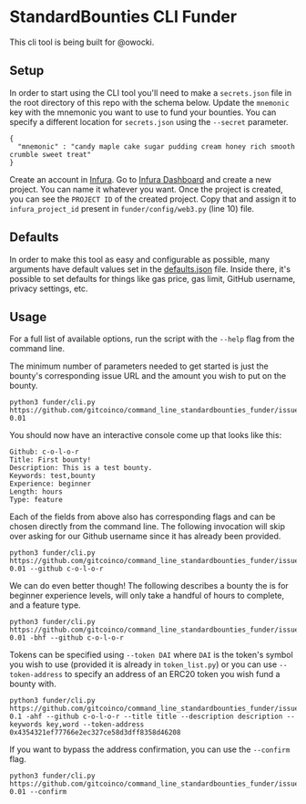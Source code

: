 # StandardBounties CLI Funder

This cli tool is being built for @owocki.

## Setup
In order to start using the CLI tool you'll need to make a `secrets.json` file in the root directory of this repo with the schema below. Update the `mnemonic` key with the mnemonic you want to use to fund your bounties. You can specify a different location for `secrets.json` using the `--secret` parameter.

```
{
  "mnemonic" : "candy maple cake sugar pudding cream honey rich smooth crumble sweet treat"
}
```
Create an account in [Infura](https://infura.io). Go to [Infura Dashboard](https://infura.io/dashboard) and create a new project. You can name it whatever you want. Once the project is created, you can see the `PROJECT ID` of the created project. Copy that and assign it to `infura_project_id` present in  `funder/config/web3.py` (line 10) file.

## Defaults
In order to make this tool as easy and configurable as possible, many arguments have default values set in the [defaults.json](funder/config/defaults.json) file. Inside there, it's possible to set defaults for things like gas price, gas limit, GitHub username, privacy settings, etc.

## Usage
For a full list of available options, run the script with the `--help` flag from the command line.

The minimum number of parameters needed to get started is just the bounty's corresponding issue URL and the amount you wish to put on the bounty.
```
python3 funder/cli.py https://github.com/gitcoinco/command_line_standardbounties_funder/issues/1 0.01
```
You should now have an interactive console come up that looks like this:

```
Github: c-o-l-o-r
Title: First bounty!
Description: This is a test bounty.
Keywords: test,bounty
Experience: beginner
Length: hours
Type: feature
```

Each of the fields from above also has corresponding flags and can be chosen directly from the command line. The following invocation will skip over asking for our Github username since it has already been provided.

```
python3 funder/cli.py https://github.com/gitcoinco/command_line_standardbounties_funder/issues/1 0.01 --github c-o-l-o-r
```

We can do even better though! The following describes a bounty the is for beginner experience levels, will only take a handful of hours to complete, and a feature type.

```
python3 funder/cli.py https://github.com/gitcoinco/command_line_standardbounties_funder/issues/1 0.01 -bhf --github c-o-l-o-r
```

Tokens can be specified using `--token DAI` where `DAI` is the token's symbol you wish to use (provided it is already in `token_list.py`) or you can use `--token-address` to specify an address of an ERC20 token you wish fund a bounty with.

```
python3 funder/cli.py https://github.com/gitcoinco/command_line_standardbounties_funder/issues/1 0.1 -ahf --github c-o-l-o-r --title title --description description --keywords key,word --token-address 0x4354321ef77766e2ec327ce58d3dff8358d46208
```

If you want to bypass the address confirmation, you can use the `--confirm` flag.

```
python3 funder/cli.py https://github.com/gitcoinco/command_line_standardbounties_funder/issues/1 0.01 --confirm
```
